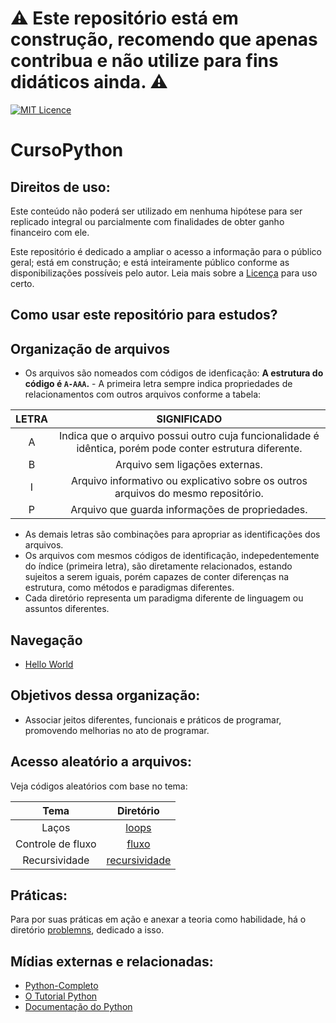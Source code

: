# :warning: Este repositório está em construção, recomendo que apenas contribua e não utilize para fins didáticos ainda. :warning:

[![MIT Licence](https://badges.frapsoft.com/os/mit/mit.svg?v=103)](https://opensource.org/licenses/mit-license.php)

# CursoPython



## Direitos de uso:
 Este conteúdo não poderá ser utilizado em nenhuma hipótese para ser replicado integral ou parcialmente com finalidades de obter ganho financeiro com ele.
 
Este repositório é dedicado a ampliar o acesso a informação para o público geral; está em construção; e está inteiramente público conforme as disponibilizações possíveis pelo autor. Leia mais sobre a [Licença](LICENSE) para uso certo.
 
## Como usar este repositório para estudos?

## Organização de arquivos

* Os arquivos são nomeados com códigos de idenficação:
**A estrutura do código é ```A-AAA```.** - A primeira letra sempre indica propriedades de relacionamentos com outros arquivos conforme a tabela:

LETRA | SIGNIFICADO
:---: | :---:
A | Indica que o arquivo possui outro cuja funcionalidade é idêntica, porém pode conter estrutura diferente.
B | Arquivo sem ligações externas.
I | Arquivo informativo ou explicativo sobre os outros arquivos do mesmo repositório.
P | Arquivo que guarda informações de propriedades.

* As demais letras são combinações para apropriar as identificações dos arquivos.
* Os arquivos com mesmos códigos de identificação, indepedentemente do índice (primeira letra), são diretamente relacionados, estando sujeitos a serem iguais, porém capazes de conter diferenças na estrutura, como métodos e paradigmas diferentes.
* Cada diretório representa um paradigma diferente de linguagem ou assuntos diferentes.


## Navegação

- [Hello World](/main/main.ipynb)

## Objetivos dessa organização:

* Associar jeitos diferentes, funcionais e práticos de programar, promovendo melhorias no ato de programar.


## Acesso aleatório a arquivos:
Veja códigos aleatórios com base no tema:

Tema | Diretório
:---:|:---:
Laços | [loops](loops)
Controle de fluxo | [fluxo](fluxo)
Recursividade | [recursividade](recursividade)
 
## Práticas:

Para por suas práticas em ação e anexar a teoria como habilidade, há o diretório [problemns](problems), dedicado a isso.



## Mídias externas e relacionadas:

- [Python-Completo](https://nbviewer.jupyter.org/github/rtadewald/Python-Completo-UDEMY/tree/master/Notebooks%20Traduzidos/)
- [O Tutorial Python](https://docs.python.org/pt-br/3/tutorial/index.html)
- [Documentação do Python](https://docs.python.org/pt-br/3/)
